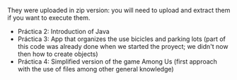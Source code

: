 They were uploaded in zip version: you will need to upload and extract them if you want to execute them.
- Práctica 2: Introduction of Java
- Práctica 3: App that organizes the use bicicles and parking lots (part of this code was already done when we started the proyect; we didn't now then how to create objects)
- Práctica 4: Simplified version of the game Among Us (first approach with the use of files among other general knowledge)
